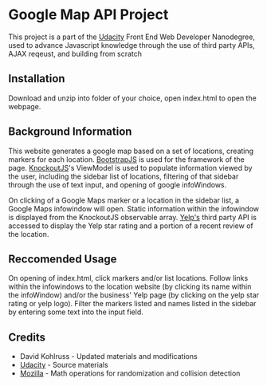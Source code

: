 # Google Map API Project
This project is a part of the [Udacity](http://www.udacity.com) Front End Web Developer Nanodegree, used to advance Javascript knowledge through the use of third party APIs, AJAX reqeust, and building from scratch

## Installation
Download and unzip into folder of your choice, open index.html to open the webpage.

## Background Information
This website generates a google map based on a set of locations, creating markers for each location.  [BootstrapJS](http://www.getbootstrap.com) is used for the framework of the page.  [KnockoutJS](http://www.knockoutjs.com)'s ViewModel is used to populate information viewed by the user, including the sidebar list of locations, filtering of that sidebar through the use of text input, and opening of google infoWindows.

On clicking of a Google Maps marker or a location in the sidebar list, a Google Maps infowindow will open.  Static information within the infowindow is displayed from the KnockoutJS observable array.  [Yelp's](https://www.yelp.com/developers) third party API is accessed to display the Yelp star rating and a portion of a recent review of the location.

## Reccomended Usage
On opening of index.html, click markers and/or list locations.  Follow links within the infowindows to the location website (by clicking its name within the infoWindow) and/or the business' Yelp page (by clicking on the yelp star rating or yelp logo).  Filter the markers listed and names listed in the sidebar by entering some text into the input field.


## Credits
* David Kohlruss - Updated materials and modifications
* [Udacity](http://www.udacity.com) - Source materials
* [Mozilla](http://developer.mozilla.org) - Math operations for randomization and collision detection
